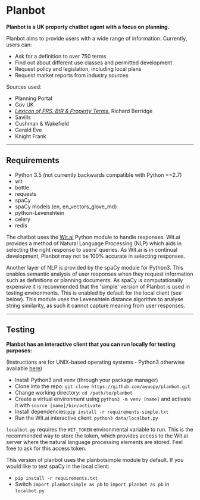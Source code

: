 # Planbot

**Planbot is a UK property chatbot agent with a focus on planning.**

Planbot aims to provide users with a wide range of information. Currently, users can:
* Ask for a definition to over 750 terms
* Find out about different use classes and permitted development
* Request policy and legislation, including local plans
* Request market reports from industry sources

Sources used:
* Planning Portal
* Gov UK
* [*Lexicon of PRS, BtR & Property Terms*](http://www.richard-berridge.co.uk/prs-lexicon), Richard Berridge
* Savills
* Cushman & Wakefield
* Gerald Eve
* Knight Frank

---

## Requirements
* Python 3.5 (not currently backwards compatible with Python <=2.7)
* wit
* bottle
* requests
* spaCy 
* spaCy models (en, en_vectors_glove_md)
* python-Levenshtein
* celery 
* redis

The chatbot uses the [Wit.ai](https://github.com/wit-ai/pywit) Python module to handle
responses. Wit.ai provides a method of Natural Language Processing (NLP) which aids in
selecting the right response to users' queries. As Wit.ai is in continual development,
Planbot may not be 100% accurate in selecting responses.

Another layer of NLP is provided by the spaCy module for Python3. This enables 
semantic analysis of user responses when they request information such as definitions
or planning documents. As spaCy is computationally expensive it is recommended that 
the 'simple' version of Planbot is used in testing environments. This is enabled by 
default for the local client (see below). This module uses the Levenshtein distance 
algorithm to analyse string similarity, as such it cannot capture meaning from user 
responses.

---

## Testing

**Planbot has an interactive client that you can run locally for testing purposes:** 

(Instructions are for UNIX-based operating systems - Python3 otherwise available [here](https://www.python.org/downloads/))

* Install Python3 and venv (through your package manager)
* Clone into the repo: `git clone https://github.com/ayuopy/planbot.git`
* Change working directory: `cd /path/to/planbot`
* Create a virtual environment using `python3 -m venv [name]` and
    activate it with `source [name]/bin/activate`
* Install dependencies:`pip install -r requirements-simple.txt`
* Run the Wit.ai interactive client: `python3 data/localbot.py`

`localbot.py` requires the `WIT_TOKEN` environmental variable to run. This is the 
recommended way to store the token, which provides access to the Wit.ai server where 
the natural language processing elements are stored. Feel free to ask for this access 
token.

This version of planbot uses the planbotsimple module by default. If you would like to 
test spaCy in the local client:

* `pip install -r requirements.txt`
* Switch `import planbotsimple as pb` to `import planbot as pb` in `localbot.py`
